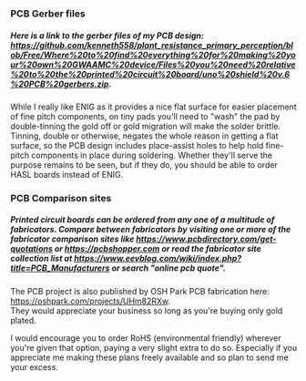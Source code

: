 ### PCB Gerber files
##### Here is a link to the gerber files of my PCB design: https://github.com/kenneth558/plant_resistance_primary_perception/blob/Free/Where%20to%20find%20everything%20for%20making%20your%20own%20GWAAMC%20device/Files%20you%20need%20relative%20to%20the%20printed%20circuit%20board/uno%20shield%20v.6%20PCB%20gerbers.zip.  
 While I really like ENIG as it provides a nice flat surface for easier placement of fine pitch components, on tiny pads you'll need to "wash" the pad by double-tinning the gold off or gold migration will make the solder brittle.  Tinning, double or otherwise, negates the whole reason in getting a flat surface, so the PCB design includes place-assist holes to help hold fine-pitch components in place during soldering.  Whether they'll serve the purpose remains to be seen, but if they do, you should be able to order HASL boards instead of ENIG.

### PCB Comparison sites
##### Printed circuit boards can be ordered from any one of a multitude of fabricators.  Compare between fabricators by visiting one or more of the fabricator comparison sites like https://www.pcbdirectory.com/get-quotations or https://pcbshopper.com or read the fabricator site collection list at https://www.eevblog.com/wiki/index.php?title=PCB_Manufacturers or search "online pcb quote".

The PCB project is also published by OSH Park PCB fabrication here: https://oshpark.com/projects/UHm82RXw.  
They would appreciate your business so long as you're buying only gold plated.  
 
 I would encourage you to order RoHS (environmental friendly) wherever you're given that option, paying a very slight extra to do so.  Especially if you appreciate me making these plans freely available and so plan to send me your excess.
